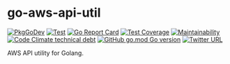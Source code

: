 # go-aws-api-util

[![PkgGoDev](https://pkg.go.dev/badge/github.com/yukihiko-shinoda/go-aws-api-util)](https://pkg.go.dev/github.com/yukihiko-shinoda/go-aws-api-util)
[![Test](https://github.com/yukihiko-shinoda/go-aws-api-util/workflows/Test/badge.svg)](https://github.com/yukihiko-shinoda/go-aws-api-util/actions?query=workflow%3ATest)
[![Go Report Card](https://goreportcard.com/badge/github.com/yukihiko-shinoda/go-aws-api-util)](https://goreportcard.com/report/github.com/yukihiko-shinoda/go-aws-api-util)
[![Test Coverage](https://api.codeclimate.com/v1/badges/0347b90ee05f40166cc2/test_coverage)](https://codeclimate.com/github/yukihiko-shinoda/go-aws-api-util/test_coverage)
[![Maintainability](https://api.codeclimate.com/v1/badges/0347b90ee05f40166cc2/maintainability)](https://codeclimate.com/github/yukihiko-shinoda/go-aws-api-util/maintainability)
[![Code Climate technical debt](https://img.shields.io/codeclimate/tech-debt/yukihiko-shinoda/go-aws-api-util)](https://codeclimate.com/github/yukihiko-shinoda/go-aws-api-util)
[![GitHub go.mod Go version](https://img.shields.io/github/go-mod/go-version/yukihiko-shinoda/go-aws-api-util)](https://github.com/yukihiko-shinoda/go-aws-api-util/blob/main/go.mod)
[![Twitter URL](https://img.shields.io/twitter/url?url=https%3A%2F%2Fgithub.com%2Fyukihiko-shinoda%2Fgo-aws-api-util)](http://twitter.com/share?text=go-aws-api-util&url=https://github.com/yukihiko-shinoda/go-aws-api-util&hashtags=golang)

AWS API utility for Golang.
